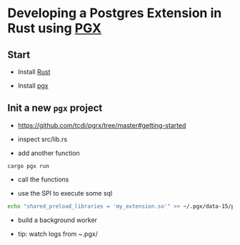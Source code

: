 # Developing a Postgres Extension in Rust using [PGX](https://github.com/tcdi/pgx)

## Start

- Install [Rust](https://rustup.rs/)

- Install [pgx](https://github.com/tcdi/pgx#getting-started)

## Init a new `pgx` project
- https://github.com/tcdi/pgrx/tree/master#getting-started

- inspect src/lib.rs

- add another function

`cargo pgx run`

- call the functions

- use the SPI to execute some sql

```bash
echo "shared_preload_libraries = 'my_extension.so'" >> ~/.pgx/data-15/postgresql.conf
```

- build a background worker

- tip: watch logs from ~.pgx/

